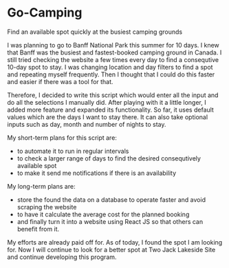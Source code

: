 # Go-Camping
Find an available spot quickly at the busiest camping grounds

I was planning to go to Banff National Park this summer for 10 days.
I knew that Banff was the busiest and fastest-booked camping ground in Canada.
I still tried checking the website a few times every day to find a consequtive 10-day spot to stay.
I was changing location and day filters to find a spot and repeating myself frequently.
Then I thought that I could do this faster and easier if there was a tool for that.

Therefore, I decided to write this script which would enter all the input and do all the selections I manually did.
After playing with it a little longer, I added more feature and expanded its functionality.
So far, it uses default values which are the days I want to stay there.
It can also take optional inputs such as day, month and number of nights to stay.

My short-term plans for this script are:
- to automate it to run in regular intervals
- to check a larger range of days to find the desired consequtively available spot
- to make it send me notifications if there is an availability

My long-term plans are:
- store the found the data on a database to operate faster and avoid scraping the website
- to have it calculate the average cost for the planned booking
- and finally turn it into a website using React JS so that others can benefit from it.

My efforts are already paid off for. As of today, I found the spot I am looking for.
Now I will continue to look for a better spot at Two Jack Lakeside Site and continue developing this program.


